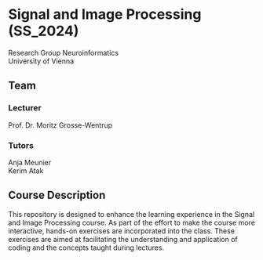 # Signal and Image Processing (SS_2024)

Research Group Neuroinformatics </br>
University of Vienna

## Team

### Lecturer

Prof. Dr. Moritz Grosse-Wentrup

### Tutors
Anja Meunier </br>
Kerim Atak

## Course Description

This repository is designed to enhance the learning experience in the Signal and Image Processing course. As part of the effort to make the course more interactive, hands-on exercises are incorporated into the class. These exercises are aimed at facilitating the understanding and application of coding and the concepts taught during lectures.